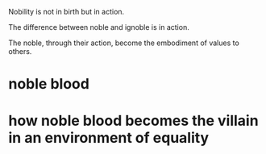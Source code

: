 
Nobility is not in birth but in action.

The difference between noble and ignoble is in action. 

The noble, through their action, become the embodiment of values to others. 

# noble blood
# how noble blood becomes the villain in an environment of equality